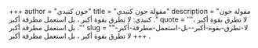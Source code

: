+++
author = "جون كنيدي"
title = "مقولة جون كنيدي"
description = "مقولة جون كنيدي: لا تطرق بقوة أكبر ، بل استعمل مطرقة أكبر ."
quote = '''لا تطرق بقوة أكبر ، بل استعمل مطرقة أكبر .''' 
slug = "لا-تطرق-بقوة-أكبر--بل-استعمل-مطرقة-أكبر-"
+++
لا تطرق بقوة أكبر ، بل استعمل مطرقة أكبر .

